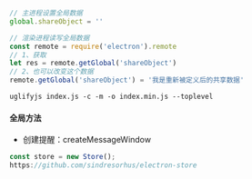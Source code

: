 ``` js
// 主进程设置全局数据
global.shareObject = ''

// 渲染进程读写全局数据
const remote = require('electron').remote
// 1、获取
let res = remote.getGlobal('shareObject')
// 2、也可以改变这个数据
remote.getGlobal('shareObject') = '我是重新被定义后的共享数据'
```
<!-- 压缩 -->
`uglifyjs index.js -c -m -o index.min.js --toplevel`

#### 全局方法
+ 创建提醒：createMessageWindow

``` js
const store = new Store();
https://github.com/sindresorhus/electron-store
```